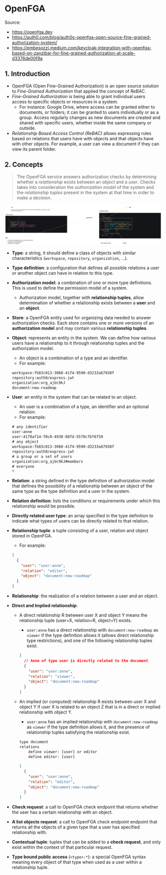 # OpenFGA

Source:

- <https://openfga.dev>
- <https://auth0.com/blog/auth0s-openfga-open-source-fine-grained-authorization-system/>
- <https://embesozzi.medium.com/keycloak-integration-with-openfga-based-on-zanzibar-for-fine-grained-authorization-at-scale-d3376de00f9a>

## 1. Introduction

- OpenFGA (Open Fine-Grained Authorization) is an open source solution to _Fine-Grained Authorization_ that applied the concept of _ReBAC_.
- _Fine-Grained Authorization_ is being able to grant individual users access to specific objects or resources in a system.
  - For instance: Google Drive, where access can be granted either to documents, or folders; it can be granted to users individually or as a group. Access regularly changes as new documents are created and shared with specific users, whether inside the same company or outside.
- _Relationship Based Access Control (ReBAC)_ allows expressing rules based on relations that users have with objects and that objects have with other objects. For example, a user can view a document if they can view its parent folder.

## 2. Concepts

> The OpenFGA service answers authorization checks by determining whether a _relationship_ exists between an _object_ and a _user_. Checks takes into consideration the _authorization model_ of the system and the _relationship tuples_ present in the system at that time in order to make a decision.

![](./openfga.png)

- **Type**: a string, it should define a class of objects with similar characteristics (`workspace`, `repository`, `organization`, ...).
- **Type definition**: a configuration that defines all possible relations a user or another object can have in relation to this type.
- **Authorization model**: a combination of one or more type definitions. This is used to define the permission model of a system.
  - Authorization model, together with **relationship tuples**, allow determination of whether a relationship exists between a **user** and an **object**.
- **Store**: a OpenFGA entity used for organizing data needed to answer authorization checks. Each store contains one or more versions of an **authorization model** and may contain various **relationship tuples**.
- **Object**: represents an entity in the system. We can define how various users have a relationship to it through relationship tuples and the authorization model.

  - An object is a combination of a type and an identifier.
  - For example:

  ```dsl
  workspace:fb83c013-3060-41f4-9590-d3233a67938f
  repository:auth0/express-jwt
  organization:org_ajUc9kJ
  document:new-roadmap
  ```

- **User**: an entity in the system that can be related to an object.

  - An user is a combination of a type, an identifier and an optional relation.
  - For example:

  ```dsl
  # any identifier
  user:anne
  user:4179af14-f0c0-4930-88fd-5570c7bf6f59
  # any object
  workspace:fb83c013-3060-41f4-9590-d3233a67938f
  repository:auth0/express-jwt
  # a group or a set of users
  organization:org_ajUc9kJ#members
  # everyone
  *
  ```

- **Relation**: a string defined in the type definition of authorization model that defines the possibility of a relationship between an object of the same type as the type definition and a user in the system.
- **Relation definition**: lists the conditions or requirements under which this relationship would be possible.
- **Directly related user type**: an array specified in the type definition to indicate what types of users can be directly related to that relation.
- **Relationship tuple**: a tuple consisting of a user, relation and object stored in OpenFGA.

  - For example:

  ```json
  [
    {
      "user": "user:anne",
      "relation": "editor",
      "object": "document:new-roadmap"
    }
  ]
  ```

- **Relationship**: the realization of a relation between a user and an object.
- **Direct and Implied relationship**:

  - A direct relationship R between user X and object Y means the relationship tuple (user=X, relation=R, object=Y) exists.

    - `user:anne` has a direct relationship with `document:new-roadmap` as `viewer` if the type definition allows it (allows direct relationship type restrictions), and one of the following relationship tuples exist.

    ```json
    [
      // Anne of type user is directly related to the document
      {
        "user": "user:anne",
        "relation": "viewer",
        "object": "document:new-roadmap"
      }
    ]
    ```

  - An implied (or computed) relationship R exists between user X and object Y if user X is related to an object Z that is in a direct or implied relationship with object Y.

    - `user:anne` has an implied relationship with `document:new-roadmap` as `viewer` if the type definition allows it, and the presence of relationship tuples satisfying the relationship exist.

    ```dsl
    type document
    relations
        define viewer: [user] or editor
        define editor: [user]
    ```

    ```json
    [
      {
        "user": "user:anne",
        "relation": "editor",
        "object": "document:new-roadmap"
      }
    ]
    ```

- **Check request**: a call to OpenFGA check endpoint that returns whether the user has a certain relationship with an object.
- **A list objects request**: a call to OpenFGA check endpoint endpoint that returns all the objects of a given type that a user has specified relationship with.
- **Contextual tuple**: tuples that can be added to a **check request**, and only exist within the context of that particular request.
- **Type bound public access** (`<type>:*`): a special OpenFGA syntax meaning every object of that type when used as a user within a relationship tuple.
